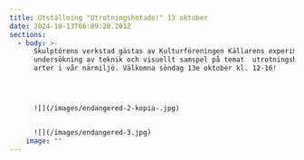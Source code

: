 ```yaml
---
title: Utställning "Utrotningshotade!" 13 oktober
date: 2024-10-13T06:09:28.201Z
sections:
  - body: >-
      Skulptörens verkstad gästas av Kulturföreningen Källarens experimentella
      undersökning av teknik och visuellt samspel på temat  utrotningshotades
      arter i vår närmiljö. Välkomna söndag 13e oktober kl. 12-16!




      ![](/images/endangered-2-kopia-.jpg)


      ![](/images/endangered-3.jpg)
    image: ""
---
```

